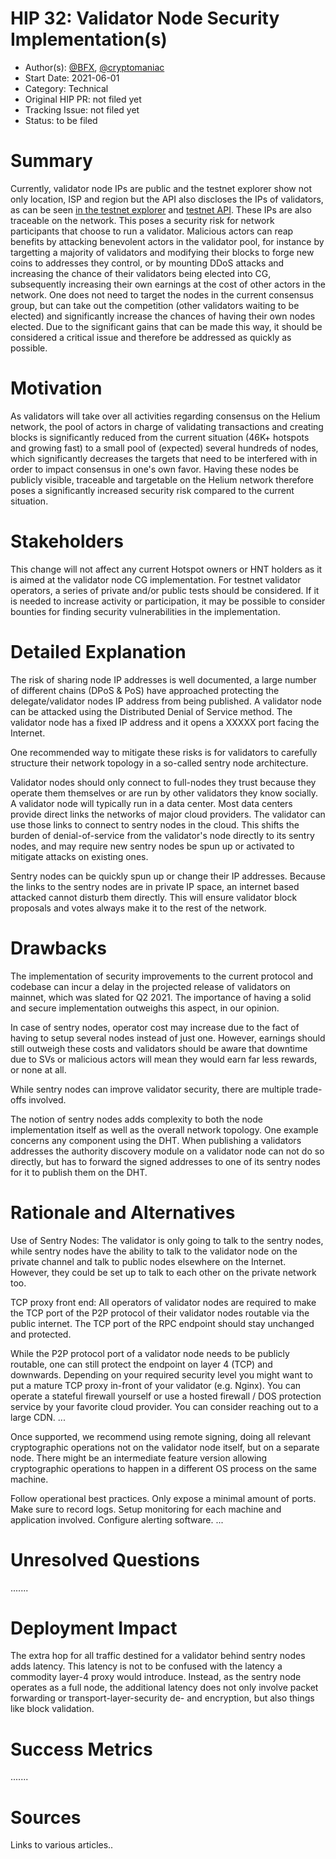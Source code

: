 # HIP 32: Validator Node Security Implementation(s)

- Author(s): [@BFX](http://github.com/Bx64/), [@cryptomaniac](https://github.com/cryptomaniac79/)
- Start Date: 2021-06-01
- Category: Technical
- Original HIP PR: not filed yet
- Tracking Issue: not filed yet
- Status: to be filed

# Summary
[summary]: #summary

Currently, validator node IPs are public and the testnet explorer show not only location, ISP and region but the API also discloses the IPs of validators, as can be seen [in the testnet explorer](https://explorer.helium.wtf/validators) and [testnet API](https://testnet-api.helium.wtf/v1/validators/elected). These IPs are also traceable on the network. This poses a security risk for network participants that choose to run a validator. Malicious actors can reap benefits by attacking benevolent actors in the validator pool, for instance by targetting a majority of validators and modifying their blocks to forge new coins to addresses they control, or by mounting DDoS attacks and increasing the chance of their validators being elected into CG, subsequently increasing their own earnings at the cost of other actors in the network. One does not need to target the nodes in the current consensus group, but can take out the competition (other validators waiting to be elected) and significantly increase the chances of having their own nodes elected. Due to the significant gains that can be made this way, it should be considered a critical issue and therefore be addressed as quickly as possible.

# Motivation
[motivation]: #motivation

As validators will take over all activities regarding consensus on the Helium network, the pool of actors in charge of validating transactions and creating blocks is significantly reduced from the current situation (46K+ hotspots and growing fast) to a small pool of (expected) several hundreds of nodes, which significantly decreases the targets that need to be interfered with in order to impact consensus in one's own favor. Having these nodes be publicly visible, traceable and targetable on the Helium network therefore poses a significantly increased security risk compared to the current situation. 

# Stakeholders
[stakeholders]: #stakeholders

This change will not affect any current Hotspot owners or HNT holders as it is aimed at the validator node CG implementation. For testnet validator operators, a series of private and/or public tests should be considered. If it is needed to increase activity or participation, it may be possible to consider bounties for finding security vulnerabilities in the implementation.

# Detailed Explanation
[detailed-explanation]: #detailed-explanation

The risk of sharing node IP addresses is well documented, a large number of different chains (DPoS & PoS) have approached protecting the delegate/validator nodes IP address from being published.  A validator node can be attacked using the Distributed Denial of Service method. The validator node has a fixed IP address and it opens a XXXXX port facing the Internet.

One recommended way to mitigate these risks is for validators to carefully structure their network topology in a so-called sentry node architecture.

Validator nodes should only connect to full-nodes they trust because they operate them themselves or are run by other validators they know socially. A validator node will typically run in a data center. Most data centers provide direct links the networks of major cloud providers. The validator can use those links to connect to sentry nodes in the cloud. This shifts the burden of denial-of-service from the validator's node directly to its sentry nodes, and may require new sentry nodes be spun up or activated to mitigate attacks on existing ones.

Sentry nodes can be quickly spun up or change their IP addresses. Because the links to the sentry nodes are in private IP space, an internet based attacked cannot disturb them directly. This will ensure validator block proposals and votes always make it to the rest of the network.

# Drawbacks
[drawbacks]: #drawbacks

The implementation of security improvements to the current protocol and codebase can incur a delay in the projected release of validators on mainnet, which was slated for Q2 2021. The importance of having a solid and secure implementation outweighs this aspect, in our opinion.

In case of sentry nodes, operator cost may increase due to the fact of having to setup several nodes instead of just one. However, earnings should still outweigh these costs and validators should be aware that downtime due to SVs or malicious actors will mean they would earn far less rewards, or none at all.

While sentry nodes can improve validator security, there are multiple trade-offs involved.

The notion of sentry nodes adds complexity to both the node implementation itself as well as the overall network topology. One example concerns any component using the DHT. When publishing a validators addresses the authority discovery module on a validator node can not do so directly, but has to forward the signed addresses to one of its sentry nodes for it to publish them on the DHT.

# Rationale and Alternatives
[alternatives]: #rationale-and-alternatives

Use of Sentry Nodes: 
The validator is only going to talk to the sentry nodes, while sentry nodes have the ability to talk to the validator node on the private channel and talk to public nodes elsewhere on the Internet. However, they could be set up to talk to each other on the private network too.

TCP proxy front end: All operators of validator nodes are required to make the TCP port of the P2P protocol of their validator nodes routable via the public internet. The TCP port of the RPC endpoint should stay unchanged and protected.

While the P2P protocol port of a validator node needs to be publicly routable, one can still protect the endpoint on layer 4 (TCP) and downwards. Depending on your required security level you might want to put a mature TCP proxy in-front of your validator (e.g. Nginx). You can operate a stateful firewall yourself or use a hosted firewall / DOS protection service by your favorite cloud provider. You can consider reaching out to a large CDN. ...

Once supported, we recommend using remote signing, doing all relevant cryptographic operations not on the validator node itself, but on a separate node. There might be an intermediate feature version allowing cryptographic operations to happen in a different OS process on the same machine.

Follow operational best practices. Only expose a minimal amount of ports. Make sure to record logs. Setup monitoring for each machine and application involved. Configure alerting software. ...

# Unresolved Questions
[unresolved]: #unresolved-questions

.......

# Deployment Impact
[deployment-impact]: #deployment-impact

The extra hop for all traffic destined for a validator behind sentry nodes adds latency. This latency is not to be confused with the latency a commodity layer-4 proxy would introduce. Instead, as the sentry node operates as a full node, the additional latency does not only involve packet forwarding or transport-layer-security de- and encryption, but also things like block validation.

# Success Metrics
[success-metrics]: #success-metrics

.......

# Sources
Links to various articles..

